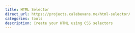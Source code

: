 ```yaml
---
title: HTML Selector
direct_url: https://projects.calebevans.me/html-selector/
categories: tools
description: Create your HTML using CSS selectors
---
```

